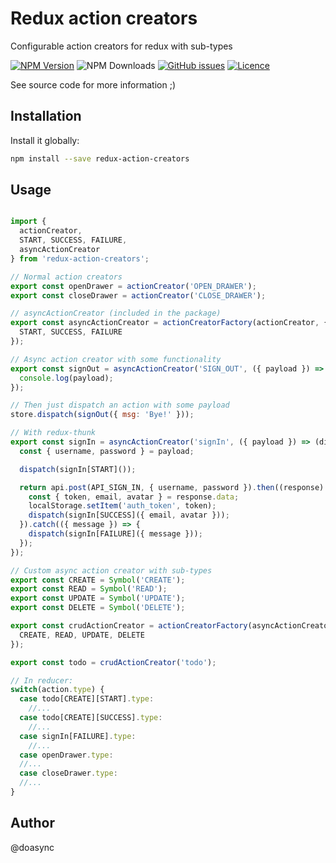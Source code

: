 # Redux action creators

Configurable action creators for redux with sub-types

[![NPM Version][npm-image]][npm-url] ![NPM Downloads][downloads-image] [![GitHub issues][issues-image]][issues-url] [![Licence][license-image]][license-url]

[npm-image]: https://img.shields.io/npm/v/redux-action-creators.svg
[npm-url]: https://www.npmjs.com/package/redux-action-creators
[downloads-image]: https://img.shields.io/npm/dw/redux-action-creators.svg
[deps-image]: https://david-dm.org/doasync/redux-action-creators.svg
[issues-image]: https://img.shields.io/github/issues/doasync/redux-action-creators.svg
[issues-url]: https://github.com/doasync/redux-action-creators/issues
[license-image]: https://img.shields.io/badge/license-MIT-blue.svg
[license-url]: https://raw.githubusercontent.com/doasync/redux-action-creators/master/LICENSE

See source code for more information ;)

## Installation

Install it globally:

```bash
npm install --save redux-action-creators
```

## Usage

```javascript

import {
  actionCreator,
  START, SUCCESS, FAILURE,
  asyncActionCreator
} from 'redux-action-creators';

// Normal action creators
export const openDrawer = actionCreator('OPEN_DRAWER');
export const closeDrawer = actionCreator('CLOSE_DRAWER');

// asyncActionCreator (included in the package)
export const asyncActionCreator = actionCreatorFactory(actionCreator, {
  START, SUCCESS, FAILURE
});

// Async action creator with some functionality
export const signOut = asyncActionCreator('SIGN_OUT', ({ payload }) => {
  console.log(payload);
});

// Then just dispatch an action with some payload
store.dispatch(signOut({ msg: 'Bye!' }));

// With redux-thunk
export const signIn = asyncActionCreator('signIn', ({ payload }) => (dispatch) => {
  const { username, password } = payload;

  dispatch(signIn[START]());

  return api.post(API_SIGN_IN, { username, password }).then((response) => {
    const { token, email, avatar } = response.data;
    localStorage.setItem('auth_token', token);
    dispatch(signIn[SUCCESS]({ email, avatar }));
  }).catch(({ message }) => {
    dispatch(signIn[FAILURE]({ message }));
  });
});

// Custom async action creator with sub-types
export const CREATE = Symbol('CREATE');
export const READ = Symbol('READ');
export const UPDATE = Symbol('UPDATE');
export const DELETE = Symbol('DELETE');

export const crudActionCreator = actionCreatorFactory(asyncActionCreator, {
  CREATE, READ, UPDATE, DELETE
});

export const todo = crudActionCreator('todo');

// In reducer:
switch(action.type) {
  case todo[CREATE][START].type:
    //...
  case todo[CREATE][SUCCESS].type:
    //...
  case signIn[FAILURE].type:
    //...
  case openDrawer.type:
  //...
  case closeDrawer.type:
  //...
}
```

## Author

@doasync
